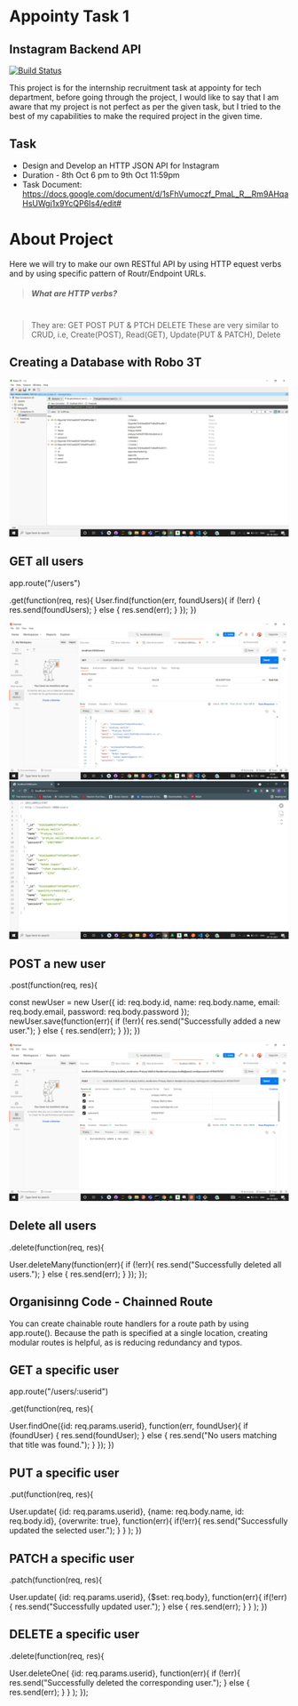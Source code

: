 # Appointy Task 1
## Instagram Backend API



[![Build Status](https://travis-ci.org/joemccann/dillinger.svg?branch=master)](https://travis-ci.org/joemccann/dillinger)

This project is for the internship recruitment task at appointy for tech department, before going through the project, I would like to say that I am aware that my project is not perfect as per the given task, but I tried to the best of my capabilities to make the required project in the given time.

## Task

- Design and Develop an HTTP JSON API for Instagram
- Duration - 8th Oct 6 pm to 9th Oct 11:59pm
- Task Document: https://docs.google.com/document/d/1sFhVumoczf_PmaL_R__Rm9AHqaHsUWgj1x9YcQP6Is4/edit#

# About Project

Here we will try to make our own RESTful API by using HTTP equest verbs and by using specific pattern of Routr/Endpoint URLs.
> ##### What are HTTP verbs?
# 
> They are:
> GET
> POST
> PUT & PTCH
> DELETE
> These are very similar to CRUD, i.e, Create(POST), Read(GET), Update(PUT & PATCH), Delete

## Creating a Database with Robo 3T
![alt text](https://github.com/PratyayMallik1006/Appointy_Task1/blob/main/screenshots/Robo3T.PNG?raw=true)

## GET all users
app.route("/users")

.get(function(req, res){
  User.find(function(err, foundUsers){
    if (!err) {
      res.send(foundUsers);
    } else {
      res.send(err);
    }
  });
})

![alt text](https://github.com/PratyayMallik1006/Appointy_Task1/blob/main/screenshots/get%20all%20postman.PNG?raw=true)
![alt text](https://github.com/PratyayMallik1006/Appointy_Task1/blob/main/screenshots/get%20all%20users.PNG?raw=true)
## POST a new user
.post(function(req, res){

  const newUser = new User({
    id: req.body.id,
    name: req.body.name,
    email: req.body.email,
    password: req.body.password
  });
  newUser.save(function(err){
    if (!err){
      res.send("Successfully added a new user.");
    } else {
      res.send(err);
    }
  });
})

![alt text](https://github.com/PratyayMallik1006/Appointy_Task1/blob/main/screenshots/post.PNG?raw=true)
## Delete all users
.delete(function(req, res){

  User.deleteMany(function(err){
    if (!err){
      res.send("Successfully deleted all users.");
    } else {
      res.send(err);
    }
  });
});
## Organisinng Code - Chainned Route
You can create chainable route handlers for a route path by using app.route(). Because the path is specified at a single location, creating modular routes is helpful, as is reducing redundancy and typos.
## GET  a specific user
app.route("/users/:userid")

.get(function(req, res){

  User.findOne({id: req.params.userid}, function(err, foundUser){
    if (foundUser) {
      res.send(foundUser);
    } else {
      res.send("No users matching that title was found.");
    }
  });
})
## PUT a specific user
.put(function(req, res){

  User.update(
    {id: req.params.userid},
    {name: req.body.name, id: req.body.id},
    {overwrite: true},
    function(err){
      if(!err){
        res.send("Successfully updated the selected user.");
      }
    }
  );
})

## PATCH a specific user
.patch(function(req, res){

  User.update(
    {id: req.params.userid},
    {$set: req.body},
    function(err){
      if(!err){
        res.send("Successfully updated user.");
      } else {
        res.send(err);
      }
    }
  );
})
## DELETE a specific user
.delete(function(req, res){

  User.deleteOne(
    {id: req.params.userid},
    function(err){
      if (!err){
        res.send("Successfully deleted the corresponding user.");
      } else {
        res.send(err);
      }
    }
  );
});
